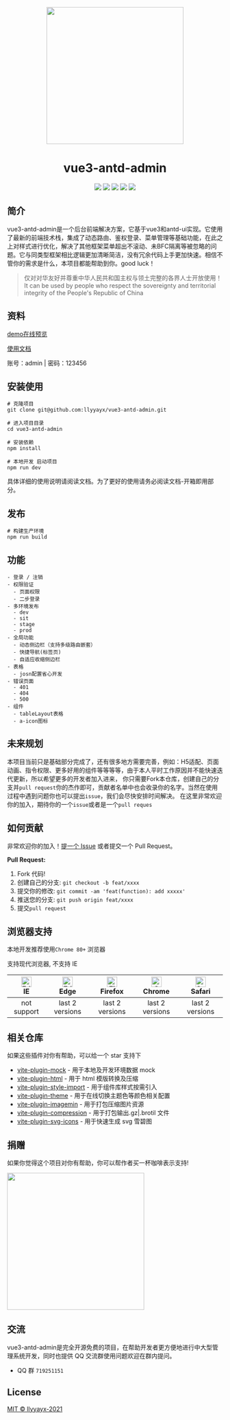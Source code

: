<div align="center">
  <img width="320" src="http://www.lelebk.com/docs/img/logo.png">
</div>

<div align="center">
  <h1>vue3-antd-admin</h1>
<div>

<div align="center">
  <img src="https://img.shields.io/badge/vue-3.0.5-brightgreen.svg">
  <img src="https://img.shields.io/badge/ant--design-2.2.6-brightgreen.svg">
  <img src="https://img.shields.io/badge/build-rollup-brightgreen.svg">
  <img src="https://img.shields.io/badge/vite-2.4.0-brightgreen.svg">
  <img src="https://img.shields.io/badge/license-MIT-brightgreen.svg">
</div> 
  
<div align="left">
  <h2>简介</h2>
  <p>vue3-antd-admin是一个后台前端解决方案，它基于vue3和antd-ui实现。它使用了最新的前端技术栈，集成了动态路由、鉴权登录、菜单管理等基础功能，在此之上对样式进行优化，解决了其他框架菜单超出不滚动、未BFC隔离等被忽略的问题。它与同类型框架相比逻辑更加清晰简洁，没有冗余代码上手更加快速。相信不管你的需求是什么，本项目都能帮助到你。good luck！</p>
<div>
  
>仅对对华友好并尊重中华人民共和国主权与领土完整的各界人士开放使用！  
>It can be used by people who respect the sovereignty and territorial integrity of the People's Republic of China
  
<div align="left">
  <h2>资料</h2>
  <p><a href="http://www.lelebk.com/admin/" target="_blank">demo在线预览</a></p>
  <p><a href="http://www.lelebk.com/docs/" target="_blank">使用文档</a></p>
  <p>账号：admin | 密码：123456</p>
<div>

## 安装使用

```
# 克隆项目
git clone git@github.com:llyyayx/vue3-antd-admin.git

# 进入项目目录
cd vue3-antd-admin

# 安装依赖
npm install

# 本地开发 启动项目
npm run dev
```
具体详细的使用说明请阅读文档。为了更好的使用请务必阅读文档-开箱即用部分。
  
## 发布

```
# 构建生产环境
npm run build
```
  
## 功能

```
- 登录 / 注销
- 权限验证
  - 页面权限
  - 二步登录
- 多环境发布
  - dev
  - sit
  - stage
  - prod
- 全局功能
  - 动态侧边栏（支持多级路由嵌套）
  - 快捷导航(标签页)
  - 自适应收缩侧边栏
- 表格
  - josn配置省心开发
- 错误页面
  - 401
  - 404
  - 500
- 组件
  - tableLayout表格
  - a-icon图标
```
  
## 未来规划

本项目当前只是基础部分完成了，还有很多地方需要完善，例如：H5适配、页面动画、指令权限、更多好用的组件等等等等，由于本人平时工作原因并不能快速迭代更新，所以希望更多的开发者加入进来，
你只需要Fork本仓库，创建自己的分支并`pull request`你的杰作即可，贡献者名单中也会收录你的名字。当然在使用过程中遇到问题你也可以提出`issue`，我们会尽快安排时间解决。
在这里非常欢迎你的加入，期待你的一个`issue`或者是一个`pull reques`

## 如何贡献

非常欢迎你的加入！[提一个 Issue](https://github.com/llyyayx/vue3-antd-admin/issues) 或者提交一个 Pull Request。

**Pull Request:**

1. Fork 代码!
2. 创建自己的分支: `git checkout -b feat/xxxx`
3. 提交你的修改: `git commit -am 'feat(function): add xxxxx'`
4. 推送您的分支: `git push origin feat/xxxx`
5. 提交`pull request`
  
## 浏览器支持

本地开发推荐使用`Chrome 80+` 浏览器

支持现代浏览器, 不支持 IE

| [<img src="https://raw.githubusercontent.com/alrra/browser-logos/master/src/edge/edge_48x48.png" alt=" Edge" width="24px" height="24px" />](http://godban.github.io/browsers-support-badges/)</br>IE | [<img src="https://raw.githubusercontent.com/alrra/browser-logos/master/src/edge/edge_48x48.png" alt=" Edge" width="24px" height="24px" />](http://godban.github.io/browsers-support-badges/)</br>Edge | [<img src="https://raw.githubusercontent.com/alrra/browser-logos/master/src/firefox/firefox_48x48.png" alt="Firefox" width="24px" height="24px" />](http://godban.github.io/browsers-support-badges/)</br>Firefox | [<img src="https://raw.githubusercontent.com/alrra/browser-logos/master/src/chrome/chrome_48x48.png" alt="Chrome" width="24px" height="24px" />](http://godban.github.io/browsers-support-badges/)</br>Chrome | [<img src="https://raw.githubusercontent.com/alrra/browser-logos/master/src/safari/safari_48x48.png" alt="Safari" width="24px" height="24px" />](http://godban.github.io/browsers-support-badges/)</br>Safari |
| :-: | :-: | :-: | :-: | :-: |
| not support | last 2 versions | last 2 versions | last 2 versions | last 2 versions |

## 相关仓库

如果这些插件对你有帮助，可以给一个 star 支持下

- [vite-plugin-mock](https://github.com/anncwb/vite-plugin-mock) - 用于本地及开发环境数据 mock
- [vite-plugin-html](https://github.com/anncwb/vite-plugin-html) - 用于 html 模版转换及压缩
- [vite-plugin-style-import](https://github.com/anncwb/vite-plugin-style-import) - 用于组件库样式按需引入
- [vite-plugin-theme](https://github.com/anncwb/vite-plugin-theme) - 用于在线切换主题色等颜色相关配置
- [vite-plugin-imagemin](https://github.com/anncwb/vite-plugin-imagemin) - 用于打包压缩图片资源
- [vite-plugin-compression](https://github.com/anncwb/vite-plugin-compression) - 用于打包输出.gz|.brotil 文件
- [vite-plugin-svg-icons](https://github.com/anncwb/vite-plugin-svg-icons) - 用于快速生成 svg 雪碧图
  
 ## 捐赠

如果你觉得这个项目对你有帮助，你可以帮作者买一杯咖啡表示支持!

<img width="320" src="http://www.lelebk.com/docs/img/zsm.jpg">

## 交流

vue3-antd-admin是完全开源免费的项目，在帮助开发者更方便地进行中大型管理系统开发，同时也提供 QQ 交流群使用问题欢迎在群内提问。

- QQ 群 `719251151`

## License

[MIT © llyyayx-2021](./LICENSE)